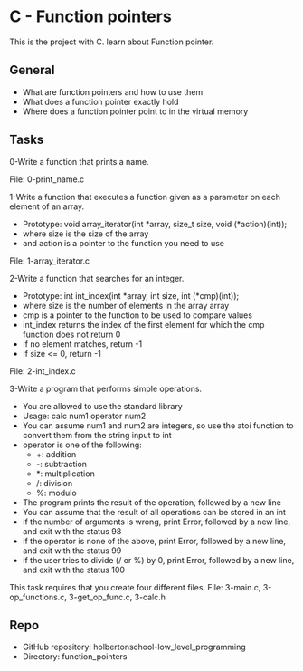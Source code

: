 # C - Function pointers


This is the project with C.
learn about Function pointer.

## General 

* What are function pointers and how to use them
* What does a function pointer exactly hold
* Where does a function pointer point to in the virtual memory


## Tasks

0-Write a function that prints a name.

File: 0-print_name.c 


1-Write a function that executes a function given as a parameter on each element of an array.

* Prototype: void array_iterator(int *array, size_t size, void (*action)(int));
* where size is the size of the array
* and action is a pointer to the function you need to use

File: 1-array_iterator.c

2-Write a function that searches for an integer.

* Prototype: int int_index(int *array, int size, int (*cmp)(int));
* where size is the number of elements in the array array
* cmp is a pointer to the function to be used to compare values
* int_index returns the index of the first element for which the cmp function does not return 0
* If no element matches, return -1
* If size <= 0, return -1

File: 2-int_index.c


3-Write a program that performs simple operations.

* You are allowed to use the standard library
* Usage: calc num1 operator num2
* You can assume num1 and num2 are integers, so use the atoi function to convert them from the string input to int
* operator is one of the following:
	* +: addition
	* -: subtraction
	* *: multiplication
	* /: division
	* %: modulo
* The program prints the result of the operation, followed by a new line
* You can assume that the result of all operations can be stored in an int
* if the number of arguments is wrong, print Error, followed by a new line, and exit with the status 98
* if the operator is none of the above, print Error, followed by a new line, and exit with the status 99
* if the user tries to divide (/ or %) by 0, print Error, followed by a new line, and exit with the status 100

This task requires that you create four different files.
File: 3-main.c, 3-op_functions.c, 3-get_op_func.c, 3-calc.h


## Repo
* GitHub repository: holbertonschool-low_level_programming
* Directory: function_pointers

